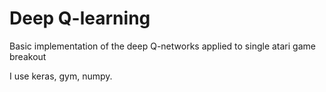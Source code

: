 # Deep Q-learning
Basic implementation of the deep Q-networks applied to single atari game breakout 

I use keras, gym, numpy.
